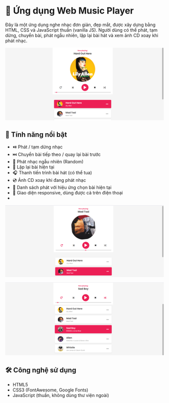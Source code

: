 # 🎵 Ứng dụng Web Music Player

Đây là một ứng dụng nghe nhạc đơn giản, đẹp mắt, được xây dựng bằng HTML, CSS và JavaScript thuần (vanilla JS). Người dùng có thể phát, tạm dừng, chuyển bài, phát ngẫu nhiên, lặp lại bài hát và xem ảnh CD xoay khi phát nhạc.

![screenshot1](https://github.com/Kanyo77/tk-music-player/blob/6eb44d3650fa81e2ae07d2a70eaa1b4f2676e6b2/Screenshot1.png)

## 🚀 Tính năng nổi bật
- ⏯️ Phát / tạm dừng nhạc
- ⏭️ Chuyển bài tiếp theo / quay lại bài trước
- 🔀 Phát nhạc ngẫu nhiên (Random)
- 🔁 Lặp lại bài hiện tại
- 🎧 Thanh tiến trình bài hát (có thể tua)
- 💿 Ảnh CD xoay khi đang phát nhạc
- 📃 Danh sách phát với hiệu ứng chọn bài hiện tại
- 📱 Giao diện responsive, dùng được cả trên điện thoại
- 
![screenshot2](https://github.com/Kanyo77/tk-music-player/blob/6eb44d3650fa81e2ae07d2a70eaa1b4f2676e6b2/Screenshot2.png)

![screenshot3](https://github.com/Kanyo77/tk-music-player/blob/6eb44d3650fa81e2ae07d2a70eaa1b4f2676e6b2/Screenshot3.png)
## 🛠️ Công nghệ sử dụng

- HTML5
- CSS3 (FontAwesome, Google Fonts)
- JavaScript (thuần, không dùng thư viện ngoài)

